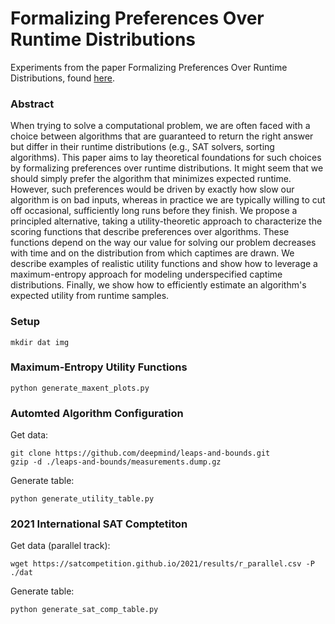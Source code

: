 # Formalizing Preferences Over Runtime Distributions

Experiments from the paper Formalizing Preferences Over Runtime Distributions, found [here](...url...). 

### Abstract

When trying to solve a computational problem, we are often faced with a choice between algorithms that are guaranteed to return the right answer but differ in their runtime distributions (e.g., SAT solvers, sorting algorithms). This paper aims to lay theoretical foundations for such choices by formalizing preferences over runtime distributions. It might seem that we should simply prefer the algorithm that minimizes expected runtime. However, such preferences would be driven by exactly how slow our algorithm is on bad inputs, whereas in practice we are typically willing to cut off occasional, sufficiently long runs before they finish. We propose a principled alternative, taking a utility-theoretic approach to characterize the scoring functions that describe preferences over algorithms. These functions depend on the way our value for solving our problem decreases with time and on the distribution from which captimes are drawn. We describe examples of realistic utility functions and show how to leverage a maximum-entropy approach for modeling underspecified captime distributions. Finally, we show how to efficiently estimate an algorithm's expected utility from runtime samples.

### Setup
```
mkdir dat img
```

### Maximum-Entropy Utility Functions
```
python generate_maxent_plots.py
```


### Automted Algorithm Configuration

Get data:
```
git clone https://github.com/deepmind/leaps-and-bounds.git
gzip -d ./leaps-and-bounds/measurements.dump.gz
```

Generate table:
```
python generate_utility_table.py
```


### 2021 International SAT Comptetiton

Get data (parallel track):
```
wget https://satcompetition.github.io/2021/results/r_parallel.csv -P ./dat
```

Generate table:
```
python generate_sat_comp_table.py
```
